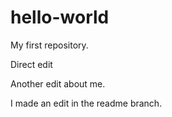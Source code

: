 # hello-world
My first repository.

Direct edit

Another edit about me.

I made an edit in the readme branch.
